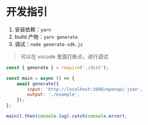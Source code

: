 # 开发指引

1. 安装依赖：`yarn`
2. build 产物：`yarn generate`
3. 调试：`node generate-sdk.js`

> 可以在 vscode 里面打断点，进行调试

```javascript
const { generate } = require('./dist');

const main = async () => {
    await generate({
        input: 'http://localhost:3888/openapi-json',
        output: './example',
    });
};

main().then(console.log).catch(console.error);
```
